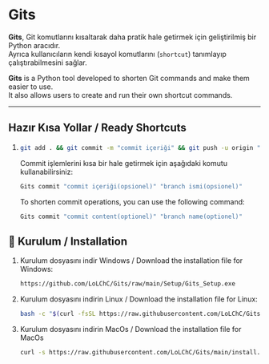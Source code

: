 # Gits

**Gits**, Git komutlarını kısaltarak daha pratik hale getirmek için geliştirilmiş bir Python aracıdır.  
Ayrıca kullanıcıların kendi kısayol komutlarını (`shortcut`) tanımlayıp çalıştırabilmesini sağlar.

**Gits** is a Python tool developed to shorten Git commands and make them easier to use.  
It also allows users to create and run their own shortcut commands.

---

## Hazır Kısa Yollar / Ready Shortcuts
1. ```bash
   git add . && git commit -m "commit içeriği" && git push -u origin "branch ismi"
   ```

   Commit işlemlerini kısa bir hale getirmek için aşağıdaki komutu kullanabilirsiniz:

   ```bash
   Gits commit "commit içeriği(opsionel)" "branch ismi(opsionel)"
   ```

   To shorten commit operations, you can use the following command:

   ```bash
   Gits commit "commit content(optionel)" "branch name(optionel)"
   ```

## 🚀 Kurulum / Installation
1. Kurulum dosyasını indir Windows / Download the installation file for Windows:
   ```bash
   https://github.com/LoLChC/Gits/raw/main/Setup/Gits_Setup.exe

2. Kurulum dosyasını indirin Linux / Download the installation file for Linux:
   ```bash
   bash -c "$(curl -fsSL https://raw.githubusercontent.com/LoLChC/Gits/main/Linux/install.sh)"

3. Kurulum dosyasını indirin MacOs / Download the installation file for MacOs
   ```bash
   curl -s https://raw.githubusercontent.com/LoLChC/Gits/main/install.sh